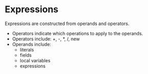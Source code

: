 # Expressions

Expressions are constructed from operands and operators.
- Operators indicate which operations to apply to the operands.
- Operators include: +, -, *, /, new
- Operands include:
  - literals
  - fields
  - local variables
  - expressions

